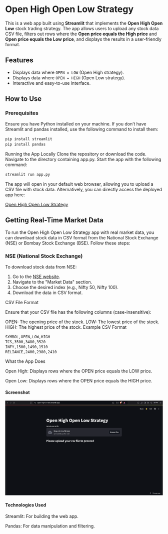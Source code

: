 # Open High Open Low Strategy

This is a web app built using **Streamlit** that implements the **Open High Open Low** stock trading strategy. The app allows users to upload any stock data CSV file, filters out rows where the **Open price equals the High price** and **Open price equals the Low price**, and displays the results in a user-friendly format.

## Features

- Displays data where `OPEN = LOW` (Open High strategy).
- Displays data where `OPEN = HIGH` (Open Low strategy).
- Interactive and easy-to-use interface.

## How to Use

### Prerequisites

Ensure you have Python installed on your machine. If you don’t have Streamlit and pandas installed, use the following command to install them:

```bash
pip install streamlit
pip install pandas
```

Running the App Locally
Clone the repository or download the code.
Navigate to the directory containing app.py.
Start the app with the following command:

```bash
streamlit run app.py
```
The app will open in your default web browser, allowing you to upload a CSV file with stock data.
Alternatively, you can directly access the deployed app here:

[Open High Open Low Strategy](https://openhigh-or-low.streamlit.app/)

## Getting Real-Time Market Data

To run the Open High Open Low Strategy app with real market data, you can download stock data in CSV format from the National Stock Exchange (NSE) or Bombay Stock Exchange (BSE). Follow these steps:

### NSE (National Stock Exchange)
To download stock data from NSE:
1. Go to the [NSE website](https://www.nseindia.com/).
2. Navigate to the "Market Data" section.
3. Choose the desired index (e.g., Nifty 50, Nifty 100).
4. Download the data in CSV format.

CSV File Format


Ensure that your CSV file has the following columns (case-insensitive):

OPEN: The opening price of the stock.
LOW: The lowest price of the stock.
HIGH: The highest price of the stock.
Example CSV Format

```arduino
SYMBOL,OPEN,LOW,HIGH
TCS,3500,3480,3520
INFY,1500,1490,1510
RELIANCE,2400,2380,2410
```

What the App Does

Open High: Displays rows where the OPEN price equals the LOW price.

Open Low: Displays rows where the OPEN price equals the HIGH price.



#### Screenshot

![alt text](image.png)


#### Technologies Used

Streamlit: For building the web app.

Pandas: For data manipulation and filtering.

